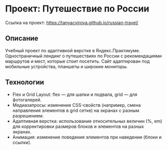 # Проект: Путешествие по России
Ссылка на проект: https://tanyacvirova.github.io/russian-travel/

## Описание
Учебный проект по адаптивной верстке в Яндекс.Практикуме. Одностраничный лендинг о путешествиях по России с рекомендациями маршрутов и мест, которые стоит посетить. Сайт адаптирован под мобильные устройства, планшеты и широкие мониторы.

## Технологии
* Flex и Grid Layout: flex — для шапки и подвала, grid — для фотогалерей.
* Медиазапросы: изменение CSS-свойств (например, смена направления элементов в grid сетке) на экранах с разным разрешением.
* Адаптивная верстка: использование относительных величин (%, em) для корректировки размеров блоков и элементов на разных экранах.
* Анимация: изменение поведения элементов при наведении (блоки и ссылки).
